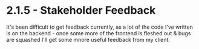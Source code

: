 # 2.1.5 - Stakeholder Feedback

It's been difficult to get feedback currently, as a lot of the code I've written is on the backend - once some more of the frontend is fleshed out & bugs are squashed I'll get some mnore useful feedback from my client.
